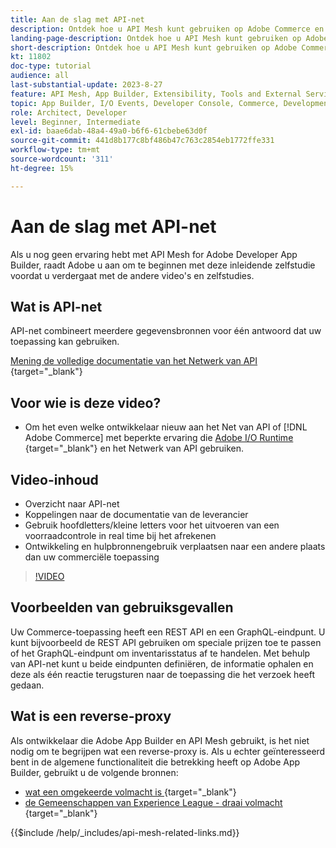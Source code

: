 ```yaml
---
title: Aan de slag met API-net
description: Ontdek hoe u API Mesh kunt gebruiken op Adobe Commerce en  [!DNL Adobe App Builder] . Ontdek meer over de installatie van Adobe App Builder, werken met projecten, een GraphQL reverse-proxy maken, en nog veel meer.
landing-page-description: Ontdek hoe u API Mesh kunt gebruiken op Adobe Commerce en  [!DNL Adobe App Builder] . Leer hoe u Adobe IO kunt installeren, met projecten kunt werken, een GraphQL reverse-proxy kunt maken en nog veel meer.
short-description: Ontdek hoe u API Mesh kunt gebruiken op Adobe Commerce en  [!DNL Adobe App Builder] . Leer hoe u Adobe IO kunt installeren, met projecten kunt werken, een GraphQL reverse-proxy kunt maken en nog veel meer.
kt: 11802
doc-type: tutorial
audience: all
last-substantial-update: 2023-8-27
feature: API Mesh, App Builder, Extensibility, Tools and External Services, Backend Development
topic: App Builder, I/O Events, Developer Console, Commerce, Development, Integrations
role: Architect, Developer
level: Beginner, Intermediate
exl-id: baae6dab-48a4-49a0-b6f6-61cbebe63d0f
source-git-commit: 441d8b177c8bf486b47c763c2854eb1772ffe331
workflow-type: tm+mt
source-wordcount: '311'
ht-degree: 15%

---
```


# Aan de slag met API-net

Als u nog geen ervaring hebt met API Mesh for Adobe Developer App Builder, raadt Adobe u aan om te beginnen met deze inleidende zelfstudie voordat u verdergaat met de andere video&#39;s en zelfstudies.

## Wat is API-net

API-net combineert meerdere gegevensbronnen voor één antwoord dat uw toepassing kan gebruiken.

[ Mening de volledige documentatie van het Netwerk van API ](https://developer.adobe.com/graphql-mesh-gateway/gateway/overview/){target="_blank"}

## Voor wie is deze video?

* Om het even welke ontwikkelaar nieuw aan het Net van API of [!DNL Adobe Commerce] met beperkte ervaring die [ Adobe I/O Runtime ](https://developer.adobe.com/runtime/docs/guides/overview/){target="_blank"} en het Netwerk van API gebruiken.

## Video-inhoud

* Overzicht naar API-net
* Koppelingen naar de documentatie van de leverancier
* Gebruik hoofdletters/kleine letters voor het uitvoeren van een voorraadcontrole in real time bij het afrekenen
* Ontwikkeling en hulpbronnengebruik verplaatsen naar een andere plaats dan uw commerciële toepassing

>[!VIDEO](https://video.tv.adobe.com/v/3417534?quality=12&learn=on)

## Voorbeelden van gebruiksgevallen

Uw Commerce-toepassing heeft een REST API en een GraphQL-eindpunt. U kunt bijvoorbeeld de REST API gebruiken om speciale prijzen toe te passen of het GraphQL-eindpunt om inventarisstatus af te handelen. Met behulp van API-net kunt u beide eindpunten definiëren, de informatie ophalen en deze als één reactie terugsturen naar de toepassing die het verzoek heeft gedaan.

## Wat is een reverse-proxy

Als ontwikkelaar die Adobe App Builder en API Mesh gebruikt, is het niet nodig om te begrijpen wat een reverse-proxy is. Als u echter geïnteresseerd bent in de algemene functionaliteit die betrekking heeft op Adobe App Builder, gebruikt u de volgende bronnen:

* [ wat een omgekeerde volmacht is ](https://www.imperva.com/learn/performance/reverse-proxy/){target="_blank"}
* [ de Gemeenschappen van Experience League - draai volmacht ](https://experienceleaguecommunities.adobe.com/t5/adobe-experience-manager/proxy-and-reverse-proxy-for-website/m-p/565772){target="_blank"}

{{$include /help/_includes/api-mesh-related-links.md}}
